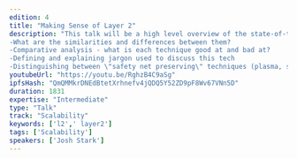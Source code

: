 ```yaml
---
edition: 4
title: "Making Sense of Layer 2"
description: "This talk will be a high level overview of the state-of-the-art in \"Layer 2\" scaling tech. The goal is to give the audience a comparative understanding of techniques like state channels, plasma (and its various flavours), sidechains, etc. Introduce a basic taxonomy of layer 2 tech 
-What are the similarities and differences between them? 
-Comparative analysis - what is each technique good at and bad at? 
-Defining and explaining jargon used to discuss this tech 
-Distinguishing between \"safety net preserving\" techniques (plasma, state channels) and others (sidechains)"
youtubeUrl: "https://youtu.be/RghzB4C9aSg"
ipfsHash: "QmQMMkrDNEdBtetXrhnefv4jQDQ5Y52ZD9pF8Wv67VNn5D"
duration: 1831
expertise: "Intermediate"
type: "Talk"
track: "Scalability"
keywords: ['l2',' layer2']
tags: ['Scalability']
speakers: ['Josh Stark']
---
```

